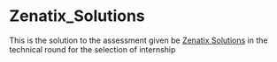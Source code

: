 # Zenatix_Solutions
This is the solution to the assessment given be [Zenatix Solutions](https://www.zenatix.com/) in the technical round for the selection of internship
